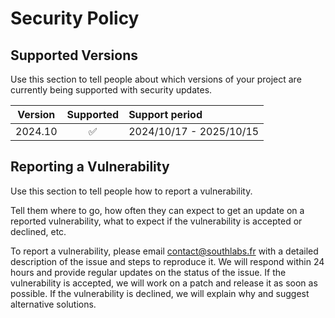 # Security Policy

## Supported Versions

Use this section to tell people about which versions of your project are
currently being supported with security updates.

| Version      | Supported | Support period          |
|--------------|:---------:|:------------------------|
| 2024.10      |    ✅    | 2024/10/17 - 2025/10/15 |

## Reporting a Vulnerability

Use this section to tell people how to report a vulnerability.

Tell them where to go, how often they can expect to get an update on a
reported vulnerability, what to expect if the vulnerability is accepted or
declined, etc.

To report a vulnerability, please email contact@southlabs.fr with a detailed description of the issue and steps to reproduce it. We will respond within 24 hours and provide regular updates on the status of the issue. If the vulnerability is accepted, we will work on a patch and release it as soon as possible. If the vulnerability is declined, we will explain why and suggest alternative solutions.
